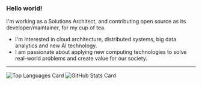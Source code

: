 ### Hello world!

I'm working as a Solutions Architect, and contributing open source as its developer/maintainer, for my cup of tea.

  * I'm interested in cloud architecture, distributed systems, big data analytics and new AI technology.
  * I am passionate about applying new computing technologies to solve real-world problems and create value for our society.

<hr>

![Top Languages Card](https://github-readme-stats.vercel.app/api/top-langs/?username=simukappu)
![GitHub Stats Card](https://github-readme-stats.vercel.app/api?username=simukappu&show_icons=true&count_private=true&line_height=40)

